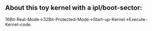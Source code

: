 ## About this toy kernel with a ipl/boot-sector:
16Bit-Real-Mode->32Bit-Protected-Mode->Start-up-Kernel->Execute-Kernel-code.